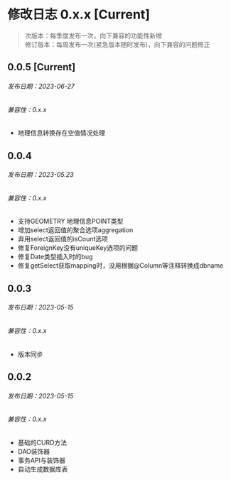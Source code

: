 # 修改日志 0.x.x [Current]

> 次版本：每季度发布一次，向下兼容的功能性新增  
> 修订版本：每周发布一次(紧急版本随时发布)，向下兼容的问题修正

## 0.0.5 [Current] 
###### 发布日期：2023-06-27
###### 兼容性：0.x.x

+ 地理信息转换存在空值情况处理

## 0.0.4 
###### 发布日期：2023-05.23
###### 兼容性：0.x.x

+ 支持GEOMETRY 地理信息POINT类型
+ 增加select返回值的聚合选项aggregation
+ 弃用select返回值的isCount选项
+ 修复ForeignKey没有uniqueKey选项的问题
+ 修复Date类型插入时的bug
+ 修复getSelect获取mapping时，没用根据@Column等注释转换成dbname

## 0.0.3
###### 发布日期：2023-05-15
###### 兼容性：0.x.x

+ 版本同步


## 0.0.2
###### 发布日期：2023-05-15
###### 兼容性：0.x.x

+ 基础的CURD方法
+ DAO装饰器
+ 事务API与装饰器
+ 自动生成数据库表